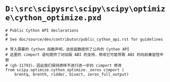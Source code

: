 # `D:\src\scipysrc\scipy\scipy\optimize\cython_optimize.pxd`

```
# Public Cython API declarations
#
# See doc/source/dev/contributor/public_cython_api.rst for guidelines

# 导入需要的 Cython 函数声明，这些函数提供了公共的 Cython API
# 这里的 cimport 语句提供了对旧版 ABI 的支持，修改它可能导致 ABI 的向前兼容性中断
# (gh-11793)，因此我们保持原样不进行进一步的 cimport 修改
from scipy.optimize.cython_optimize._zeros cimport (
    brentq, brenth, ridder, bisect, zeros_full_output)
```